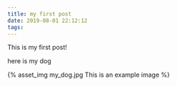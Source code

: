 ```yaml
---
title: my first post
date: 2019-08-01 22:12:12
tags:
---
```


This is my first post!



here is my dog 

{% asset_img my_dog.jpg This is an example image %}
